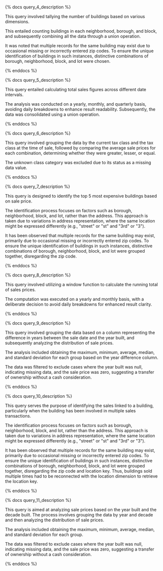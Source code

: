 {% docs query_4_description %}

This query involved tallying the number of buildings based on various dimensions. 

This entailed counting buildings in each neighborhood, borough, and block, 
and subsequently combining all the data through a union operation.

It was noted that multiple records for the same building may exist due to occasional missing or 
incorrectly entered zip codes. To ensure the unique identification of buildings in such instances, 
distinctive combinations of borough, neighborhood, block, and lot were chosen.

{% enddocs %}

{% docs query_5_description %}

This query entailed calculating total sales figures across different date intervals.

The analysis was conducted on a yearly, monthly, and quarterly basis, avoiding daily breakdowns to 
enhance result readability. Subsequently, the data was consolidated using a union operation.

{% enddocs %}

{% docs query_6_description %}

This query involved  grouping the data by the current tax class and the tax class at the time of sale, 
followed by comparing the average sale prices for each combination, determining whether they were greater, lesser, or equal. 

The unknown class category was excluded due to its status as a missing data value.

{% enddocs %}

{% docs query_7_description %}

This query is designed to identify the top 5 most expensive buildings based on sale price.

The identification process focuses on factors such as borough, neighborhood, block, and lot, 
rather than the address. This approach is taken due to variations in address representation, 
where the same location might be expressed differently (e.g., "street" or "st" and "3rd" or "3").

It has been observed that multiple records for the same building may exist, 
primarily due to occasional missing or incorrectly entered zip codes. To ensure the unique identification of 
buildings in such instances, distinctive combinations of borough, neighborhood, block, and lot were 
grouped together, disregarding the zip code.

{% enddocs %}

{% docs query_8_description %}

This query involved utilizing a window function to calculate the running total of sales prices.

The computation was executed on a yearly and monthly basis, with a deliberate decision to 
avoid daily breakdowns for enhanced result clarity.

{% enddocs %}

{% docs query_9_description %}

This query involved grouping the data based on a column representing the difference in 
years between the sale date and the year built, and subsequently 
analyzing the distribution of sale prices.

The analysis included obtaining the maximum, minimum, average, median, and 
standard deviation for each group based on the year difference column.

The data was filtered to exclude cases where the year built was null, indicating missing data, 
and the sale price was zero, suggesting a transfer of ownership without a cash consideration.

{% enddocs %}

{% docs query_10_description %}

This query serves the purpose of identifying the sales linked to a building, 
particularly when the building has been involved in multiple sales transactions.

The identification process focuses on factors such as borough, neighborhood, block, and lot, 
rather than the address. This approach is taken due to variations in address representation, 
where the same location might be expressed differently (e.g., "street" or "st" and "3rd" or "3").

It has been observed that multiple records for the same building may exist, 
primarily due to occasional missing or incorrectly entered zip codes. To ensure the unique identification of 
buildings in such instances, distinctive combinations of borough, neighborhood, block, and lot were 
grouped together, disregarding the zip code and location key. Thus, buildings sold multiple times 
had to be reconnected with the location dimension to retrieve the location key.

{% enddocs %}

{% docs query_11_description %}

This query is aimed at analyzing sale prices based on the year built and the decade built. 
The process involves grouping the data by year and decade and then analyzing the distribution of sale prices.

The analysis included obtaining the maximum, minimum, average, median, and 
standard deviation for each group.

The data was filtered to exclude cases where the year built was null, indicating missing data, 
and the sale price was zero, suggesting a transfer of ownership without a cash consideration.

{% enddocs %}